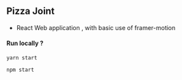 ## Pizza Joint

- React Web application , with basic use of framer-motion

#### Run locally ?

`yarn start`

`npm start`
